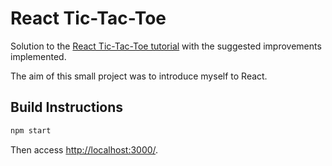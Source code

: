 # React Tic-Tac-Toe

Solution to the [React Tic-Tac-Toe tutorial](https://reactjs.org/tutorial/tutorial.html) with the suggested improvements implemented.

The aim of this small project was to introduce myself to React.

## Build Instructions

```bash
npm start
```

Then access [http://localhost:3000/](http://localhost:3000/).
